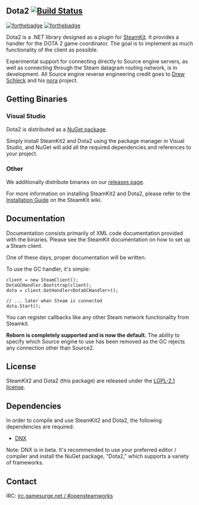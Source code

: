Dota2 [![Build Status](https://travis-ci.org/paralin/Dota2.png)](https://travis-ci.org/paralin/Dota2)
---

[![forthebadge](http://forthebadge.com/images/badges/compatibility-betamax.svg)](http://forthebadge.com) [![forthebadge](http://forthebadge.com/images/badges/fuck-it-ship-it.svg)](http://forthebadge.com)

Dota2 is a .NET library designed as a plugin for [SteamKit](http://github.com/SteamRE/SteamKit). It provides a handler for the DOTA 2 game coordinator. The goal is to implement as much functionality of the client as possible.

Experimental support for connecting directly to Source engine servers, as well as connecting through the Steam datagram routing network, is in development. All Source engine reverse engineering credit goes to [Drew Schleck](https://github.com/dschleck) and his [nora](https://github.com/dschleck/nora) project.

## Getting Binaries


### Visual Studio

Dota2 is distributed as a [NuGet package](http://nuget.org/packages/dota2).

Simply install SteamKit2 and Dota2 using the package manager in Visual Studio, and NuGet will add all the required dependencies and references to your project.  
  
### Other

We additionally distribute binaries on our [releases page](https://github.com/paralin/Dota2/releases).

For more information on installing SteamKit2 and Dota2, please refer to the [Installation Guide](https://github.com/SteamRE/SteamKit/wiki/Installation) on the SteamKit wiki.


## Documentation

Documentation consists primarily of XML code documentation provided with the binaries. Please see the SteamKit documentation on how to set up a Steam client.

One of these days, proper documentation will be written.

To use the GC handler, it's simple:

```
client = new SteamClient();
DotaGCHandler.Bootstrap(client);
dota = client.GetHandler<DotaGCHandler>();

// ... later when Steam is connected
dota.Start();
```

You can register callbacks like any other Steam network functionality from Steamkit.

**Reborn is completely supported and is now the default.** The ability to specify which Source engine to use has been removed as the GC rejects any connection other than Source2.

## License

SteamKit2 and Dota2 (this package) are released under the [LGPL-2.1 license](http://www.tldrlegal.com/license/gnu-lesser-general-public-license-v2.1-%28lgpl-2.1%29).


## Dependencies

In order to compile and use SteamKit2 and Dota2, the following dependencies are required:

  - [DNX](https://docs.asp.net/en/latest/getting-started/index.html)

Note: DNX is in beta. It's recommended to use your preferred editor / compiler and install the NuGet package, "Dota2," which supports a variety of frameworks.


## Contact

IRC: [irc.gamesurge.net / #opensteamworks](irc://irc.gamesurge.net/opensteamworks)

